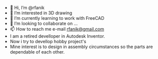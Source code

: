 - 👋 Hi, I’m @rfanik
- 👀 I’m interested in 3D drawing 
- 🌱 I’m currently learning to work with FreeCAD
- 💞️ I’m looking to collaborate on ...
- 📫 How to reach me e-mail rfanik@gmail.com
- I am a retired develloper in Autodesk Inventor.
- Now i try to devellop hobby project's
- Mine interest is to design in assembly circumstances so the parts are dependable of each other.

<!---
rfanik/rfanik is a ✨ special ✨ repository because its `README.md` (this file) appears on your GitHub profile.
You can click the Preview link to take a look at your changes.
--->
